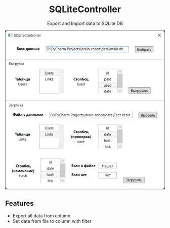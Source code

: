 <div align="center">
  <h1>SQLiteController</h1>
  <p>Export and Import data to SQLite DB</p>
  <img alt="Preview" src="preview.png">
</div>

## Features

- Export all data from column 
- Set data from file to column with filter
